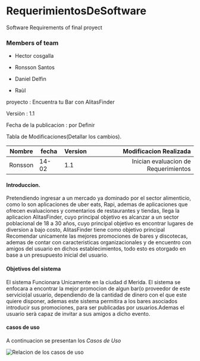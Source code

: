  # RequerimientosDeSoftware
 
Software Requirements of final proyect
### Members of team

- Hector cosgalla

- Ronsson Santos

- Daniel Delfin

- Raùl

 proyecto : Encuentra tu Bar con AlitasFinder
 
 Versiòn : 1.1
 
 Fecha de la publicacion : por Definir
 
 Tabla de Modificaciones(Detallar los cambios).
 
 
  | Nombre | fecha | Version | Modificacion Realizada |
 |--------|-------| --------|------------------------:|        
 |Ronsson |14-02  |1.1      |Inician evaluacion de Requerimientos|
 
 


#### Introduccion.

Pretendiendo ingresar a un mercado ya dominado por el sector alimenticio, como lo son aplicaciones de uber eats, Rapi, ademas de aplicaciones que ofrecen evaluaciones y comentarios de restaurantes y tiendas, llega la aplicacion AlitasFinder, cuyo principal objetivo es alcanzar a un sector poblacional de 18 a 30 años, cuyo principal objetivo es encontrar lugares de diversion a bajo costo, AlitasFinder tiene como objetivo principal Recomendar unicamente las mejores promociones de bares y discotecas, ademas de contar con caracteristicas organizacionales y de encuentro con amigos del usuario en dichos establecimientos, todo esto es otorgado en base a un presupuesto inicial del usuario.

#### Objetivos del sistema
El sistema Funcionara Unicamente en la ciudad d Merida.
El sistema se enfocara a encontrar la mejor promocion de algun bar(o proveedor de este servicio)al usuario, dependiendo de la cantidad de dinero con el que este quiere disponer, ademas este sistema permitira a los bares asociados introducir sus promociones, para ser publicadas por usuarios.Ademas el usuario serà capaz de invitar a sus amigos a dicho evento.

#### casos de uso

A continuacion se presentan los *Casos de Uso*

![Relacion de los casos de uso](/imagenes/casosDeUso.jpg)

